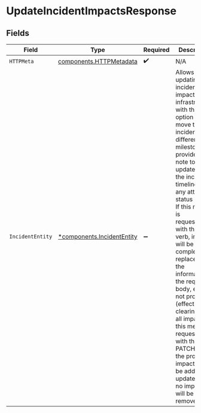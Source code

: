 # UpdateIncidentImpactsResponse


## Fields

| Field                                                                                                                                                                                                                                                                                                                                                                                                                                                                                                                           | Type                                                                                                                                                                                                                                                                                                                                                                                                                                                                                                                            | Required                                                                                                                                                                                                                                                                                                                                                                                                                                                                                                                        | Description                                                                                                                                                                                                                                                                                                                                                                                                                                                                                                                     |
| ------------------------------------------------------------------------------------------------------------------------------------------------------------------------------------------------------------------------------------------------------------------------------------------------------------------------------------------------------------------------------------------------------------------------------------------------------------------------------------------------------------------------------- | ------------------------------------------------------------------------------------------------------------------------------------------------------------------------------------------------------------------------------------------------------------------------------------------------------------------------------------------------------------------------------------------------------------------------------------------------------------------------------------------------------------------------------- | ------------------------------------------------------------------------------------------------------------------------------------------------------------------------------------------------------------------------------------------------------------------------------------------------------------------------------------------------------------------------------------------------------------------------------------------------------------------------------------------------------------------------------- | ------------------------------------------------------------------------------------------------------------------------------------------------------------------------------------------------------------------------------------------------------------------------------------------------------------------------------------------------------------------------------------------------------------------------------------------------------------------------------------------------------------------------------- |
| `HTTPMeta`                                                                                                                                                                                                                                                                                                                                                                                                                                                                                                                      | [components.HTTPMetadata](../../models/components/httpmetadata.md)                                                                                                                                                                                                                                                                                                                                                                                                                                                              | :heavy_check_mark:                                                                                                                                                                                                                                                                                                                                                                                                                                                                                                              | N/A                                                                                                                                                                                                                                                                                                                                                                                                                                                                                                                             |
| `IncidentEntity`                                                                                                                                                                                                                                                                                                                                                                                                                                                                                                                | [*components.IncidentEntity](../../models/components/incidententity.md)                                                                                                                                                                                                                                                                                                                                                                                                                                                         | :heavy_minus_sign:                                                                                                                                                                                                                                                                                                                                                                                                                                                                                                              | Allows updating an incident's impacted infrastructure, with the option to<br/>move the incident into a different milestone and provide a note to update<br/>the incident timeline and any attached status pages. If this method is<br/>requested with the PUT verb, impacts will be completely replaced with the<br/>information in the request body, even if not provided (effectively clearing<br/>all impacts). If this method is requested with the PATCH verb, the provided<br/>impacts will be added or updated, but no impacts will be removed.<br/> |